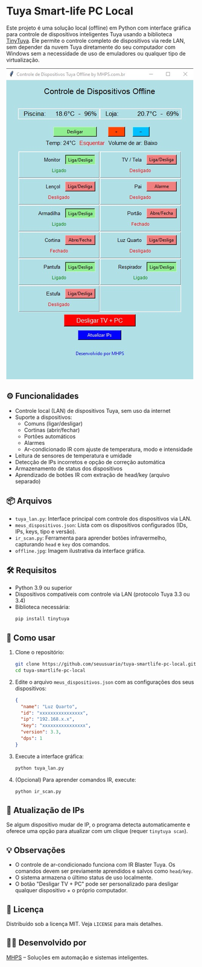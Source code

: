 
# Tuya Smart-life PC Local

Este projeto é uma solução local (offline) em Python com interface gráfica para controle de dispositivos inteligentes Tuya usando a biblioteca [TinyTuya](https://github.com/jasonacox/tinytuya). Ele permite o controle completo de dispositivos via rede LAN, sem depender da nuvem Tuya diretamente do seu computador com Windows sem a necessidade de uso de emuladores ou qualquer tipo de virtualização.

![Interface](offline.jpg)

## ⚙️ Funcionalidades

- Controle local (LAN) de dispositivos Tuya, sem uso da internet
- Suporte a dispositivos:
  - Comuns (ligar/desligar)
  - Cortinas (abrir/fechar)
  - Portões automáticos
  - Alarmes
  - Ar-condicionado IR com ajuste de temperatura, modo e intensidade
- Leitura de sensores de temperatura e umidade
- Detecção de IPs incorretos e opção de correção automática
- Armazenamento de status dos dispositivos
- Aprendizado de botões IR com extração de head/key (arquivo separado)

## 📦 Arquivos

- `tuya_lan.py`: Interface principal com controle dos dispositivos via LAN.
- `meus_dispositivos.json`: Lista com os dispositivos configurados (IDs, IPs, keys, tipo e versão).
- `ir_scan.py`: Ferramenta para aprender botões infravermelho, capturando `head` e `key` dos comandos.
- `offline.jpg`: Imagem ilustrativa da interface gráfica.

## 🛠️ Requisitos

- Python 3.9 ou superior
- Dispositivos compatíveis com controle via LAN (protocolo Tuya 3.3 ou 3.4)
- Biblioteca necessária:
  ```bash
  pip install tinytuya
  ```

## 🚀 Como usar

1. Clone o repositório:
   ```bash
   git clone https://github.com/seuusuario/tuya-smartlife-pc-local.git
   cd tuya-smartlife-pc-local
   ```

2. Edite o arquivo `meus_dispositivos.json` com as configurações dos seus dispositivos:
   ```json
   {
     "name": "Luz Quarto",
     "id": "xxxxxxxxxxxxxxxx",
     "ip": "192.168.x.x",
     "key": "xxxxxxxxxxxxxxxx",
     "version": 3.3,
     "dps": 1
   }
   ```

3. Execute a interface gráfica:
   ```bash
   python tuya_lan.py
   ```

4. (Opcional) Para aprender comandos IR, execute:
   ```bash
   python ir_scan.py
   ```

## 🔄 Atualização de IPs

Se algum dispositivo mudar de IP, o programa detecta automaticamente e oferece uma opção para atualizar com um clique (requer `tinytuya scan`).

## 💡 Observações

- O controle de ar-condicionado funciona com IR Blaster Tuya. Os comandos devem ser previamente aprendidos e salvos como `head/key`.
- O sistema armazena o último status de uso localmente.
- O botão "Desligar TV + PC" pode ser personalizado para desligar qualquer dispositivo + o próprio computador.

## 📄 Licença

Distribuído sob a licença MIT. Veja `LICENSE` para mais detalhes.

## 👨‍💻 Desenvolvido por

[MHPS](https://www.mhps.com.br) – Soluções em automação e sistemas inteligentes.
